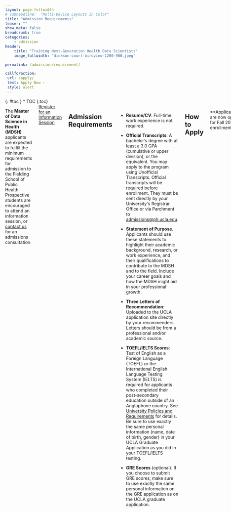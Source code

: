 ```yaml
---
layout: page-fullwidth
# subheadline:  "Multi-Device Layouts in Color"
title: "Admission Requirements"
teaser: ""
show_meta: false
breadcrumb: true
categories:
    - admission
header:
    title: "Training Next-Generation Health Data Scientists"
    image_fullwidth: "dickson-court-birdview-1200-900.jpeg"

permalink: /admission/requirement/

callforaction:
 url: /apply/
 text: Apply Now ›
 style: alert
---
```


<div class="row">
<div class="medium-4 medium-push-8 columns" markdown="1">
<div class="panel radius" markdown="1">
{: #toc }
*  TOC
{:toc}
</div>
</div><!-- /.medium-4.columns -->

<div class="medium-8 medium-pull-4 columns" markdown="1">

The **Master of Data Science in Health (MDSH)** applicants are expected to fulfill the minimum requirements for admission to the Fielding School of Public Health. Prospective students are encouraged to attend an information session, or [contact us](https://mdsh.ucla.edu/contact/) for an admissions consultation.

<div class="row t60 b60">
        <div class="small-12 text-center columns">
            <a class="button large radius info" href="https://ucla.zoom.us/meeting/register/tJIuc-mtqj0qG91cHwVA2wEnn3WDwxVEio-p">Register for an Information Session</a>
        </div><!-- /.small-12.columns -->
</div><!-- /.row -->

## Admission Requirements

* **Resume/CV**: Full-time work experience is not required.

* **Official Transcripts**: A bachelor’s degree with at least a 3.0 GPA (cumulative or upper division), or the equivalent. You may apply to the program using Unofficial Transcripts.  Official transcripts will be required before enrollment. They must be sent directly by your University's Registrar Office or via Parchment to <admissions@ph.ucla.edu>.

* **Statement of Purpose**. Applicants should use these statements to highlight their academic background, research, or work experience, and their qualifications to contribute to the MDSH and to the field.  Include your career goals and how the MDSH might aid in your professional growth.  

* **Three Letters of Recommendation**: Uploaded to the UCLA application site directly by your recommenders. Letters should be from a professional and/or academic source. 

* **TOEFL/IELTS Scores**: Test of English as a Foreign Language (TOEFL) or the International English Language Testing System (IELTS) is required for applicants who completed their post-secondary education outside of an Anglophone country. See [University Policies and Requirements](https://grad.ucla.edu/admissions/english-requirements/) for details.  Be sure to use exactly the same personal information (name, date of birth, gender) in your UCLA Graduate Application as you did in your TOEFL/IELTS testing.

* **GRE Scores** (optional). If you choose to submit GRE scores, make sure to use exactly the same personal information on the GRE application as on the UCLA graduate application. 

## How to Apply
<br>
**Applications are now open for Fall 2024 enrollment.** 

All applicants must apply online and submit application materials via UCLA’s [Application for Graduate Admission](https://grad.ucla.edu/admissions/admission-application-for-graduate-admission/). You will be asked for the program name or major code when you apply. Choose "Data Science in Health MDSH" (Major code 00J7). The GRE Code for UCLA is 4837, if you choose to submit these scores. Please be sure to fill in all sections (except Personal Statement, which is optional). NOTE: applicants applying to the MDSH program do NOT need to submit a SOPHAS application.

The application fee of $155 is devoted to the administrative cost of processing applications, and is non-refundable. 

<!--Submit an online application to [UCLA Graduate Admissions](https://grad.ucla.edu/admissions/admission-application-for-graduate-admission/). 
Select **Master of Data Science in Health (MDSH)** as the major.-->

## Deadlines

The following deadlines apply to applications for Fall 2024 enrollment:

Priority deadline: **February 1, 2024** 
Regular deadline: **April 1, 2024**
Final deadline: **June 15, 2024**

## Admisssions Timeline

Applications are reviewed on a rolling basis; decisions will be released in the weeks following each deadline (priority, regular, and final deadlines). 

To ensure the fastest possible processing of your application, be sure to upload all required documents.


## Admissions Appeals
We acknowledge the effort required to submit an application to our program and thank each applicant for their attention to creating a high-quality submission. Multiple reviewers thoroughly review all applications. The MDSH program does not consider appeals except in light of new information. New information is limited to academic qualification which may include higher GPA, grades, and certification not already included in the application. TOFEL/IELTS scores are not considered new information. Due to the volume of applications, we do not provide individual feedback on the quality of applicants nor provide suggestions on how to strengthen future applications. If you wish to submit an appeal: email (enter email address) with subject line, "Admissions Appeal" with the following content: one (1) sentence summarizing the new information, supporting documentation.

<!--** **Standard Deadline**: July 1, 2023.-->

<!--** **Late Admissions**: July 25, 2023 (only if space permits).-->

</div><!-- /.medium-8.columns -->
</div><!-- /.row -->